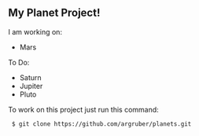 My Planet Project!
------------------

I am working on:
 - Mars 
 
To Do:
 - Saturn 
 - Jupiter
 - Pluto 
 
 To work on this project just run this command:
```shell
 $ git clone https://github.com/argruber/planets.git
```
